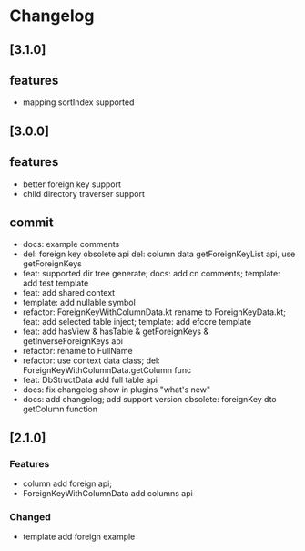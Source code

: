# Changelog
## [3.1.0]
## features
- mapping sortIndex supported
## [3.0.0]
## features
- better foreign key support
- child directory traverser support
## commit
- docs: example comments 
- del: foreign key obsolete api del: column data getForeignKeyList api, use getForeignKeys 
- feat: supported dir tree generate; docs: add cn comments; template: add test template 
- feat: add shared context 
- template: add nullable symbol 
- refactor: ForeignKeyWithColumnData.kt rename to ForeignKeyData.kt; feat: add selected table inject; template: add efcore template 
- feat: add hasView & hasTable & getForeignKeys & getInverseForeignKeys api 
- refactor: rename to FullName 
- refactor: use context data class; del: ForeignKeyWithColumnData.getColumn func 
- feat: DbStructData add full table api 
- docs: fix changelog show in plugins "what's new" 
- docs: add changelog; add support version obsolete: foreignKey dto getColumn function 

## [2.1.0]
###  Features
- column add foreign api; 
- ForeignKeyWithColumnData add columns api
### Changed
- template add foreign example